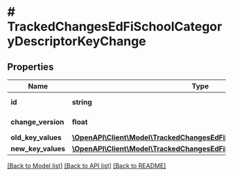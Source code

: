 # # TrackedChangesEdFiSchoolCategoryDescriptorKeyChange

## Properties

Name | Type | Description | Notes
------------ | ------------- | ------------- | -------------
**id** | **string** | Resource identifier | [optional]
**change_version** | **float** | Change version | [optional]
**old_key_values** | [**\OpenAPI\Client\Model\TrackedChangesEdFiSchoolCategoryDescriptorKey**](TrackedChangesEdFiSchoolCategoryDescriptorKey.md) |  | [optional]
**new_key_values** | [**\OpenAPI\Client\Model\TrackedChangesEdFiSchoolCategoryDescriptorKey**](TrackedChangesEdFiSchoolCategoryDescriptorKey.md) |  | [optional]

[[Back to Model list]](../../README.md#models) [[Back to API list]](../../README.md#endpoints) [[Back to README]](../../README.md)
